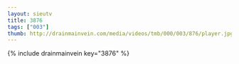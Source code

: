 ```yaml
--- 
layout: sieutv
title: 3876
tags: ["003"]
thumb: http://drainmainvein.com/media/videos/tmb/000/003/876/player.jpg
---
```

{% include drainmainvein key="3876" %} 
